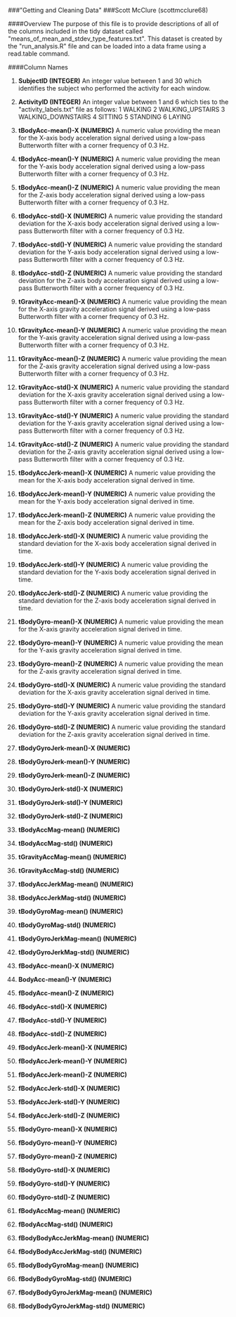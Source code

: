 ###"Getting and Cleaning Data"
###Scott McClure (scottmcclure68)

####Overview
The purpose of this file is to provide descriptions of all of the columns included in the tidy dataset called "means_of_mean_and_stdev_type_features.txt".  This dataset is created by the "run_analysis.R" file and can be loaded into a data frame using a read.table command.

####Column Names

1.  __SubjectID (INTEGER)__
      An integer value between 1 and 30 which identifies the subject who performed the activity for each window.

2.  __ActivityID (INTEGER)__
      An integer value between 1 and 6 which ties to the "activity_labels.txt" file as follows:
                  1 WALKING
                  2 WALKING_UPSTAIRS
                  3 WALKING_DOWNSTAIRS
                  4 SITTING
                  5 STANDING
                  6 LAYING

3.  __tBodyAcc-mean()-X (NUMERIC)__
      A numeric value providing the mean for the X-axis body acceleration signal derived using a low-pass                      Butterworth filter with a corner frequency of 0.3 Hz.

4.  __tBodyAcc-mean()-Y (NUMERIC)__
      A numeric value providing the mean for the Y-axis body acceleration signal derived using a low-pass                      Butterworth filter with a corner frequency of 0.3 Hz.
      
5.  __tBodyAcc-mean()-Z (NUMERIC)__
      A numeric value providing the mean for the Z-axis body acceleration signal derived using a low-pass                      Butterworth filter with a corner frequency of 0.3 Hz.

6.  __tBodyAcc-std()-X (NUMERIC)__
      A numeric value providing the standard deviation for the X-axis body acceleration signal derived using a low-pass        Butterworth filter with a corner frequency of 0.3 Hz.

7.  __tBodyAcc-std()-Y (NUMERIC)__
      A numeric value providing the standard deviation for the Y-axis body acceleration signal derived using a low-pass        Butterworth filter with a corner frequency of 0.3 Hz.

8.  __tBodyAcc-std()-Z (NUMERIC)__
      A numeric value providing the standard deviation for the Z-axis body acceleration signal derived using a low-pass        Butterworth filter with a corner frequency of 0.3 Hz.  

9.  __tGravityAcc-mean()-X (NUMERIC)__
      A numeric value providing the mean for the X-axis gravity acceleration signal derived using a low-pass                   Butterworth filter with a corner frequency of 0.3 Hz.

10.  __tGravityAcc-mean()-Y (NUMERIC)__
      A numeric value providing the mean for the Y-axis gravity acceleration signal derived using a low-pass                   Butterworth filter with a corner frequency of 0.3 Hz.

11.  __tGravityAcc-mean()-Z (NUMERIC)__
      A numeric value providing the mean for the Z-axis gravity acceleration signal derived using a low-pass                   Butterworth filter with a corner frequency of 0.3 Hz.

12.  __tGravityAcc-std()-X (NUMERIC)__
      A numeric value providing the standard deviation for the X-axis gravity acceleration signal derived using a              low-pass Butterworth filter with a corner frequency of 0.3 Hz.
  
13.  __tGravityAcc-std()-Y (NUMERIC)__
      A numeric value providing the standard deviation for the Y-axis gravity acceleration signal derived using a              low-pass Butterworth filter with a corner frequency of 0.3 Hz.

14.  __tGravityAcc-std()-Z (NUMERIC)__
      A numeric value providing the standard deviation for the Z-axis gravity acceleration signal derived using a              low-pass Butterworth filter with a corner frequency of 0.3 Hz.

15.  __tBodyAccJerk-mean()-X (NUMERIC)__
      A numeric value providing the mean for the X-axis body acceleration signal derived in time.

16.  __tBodyAccJerk-mean()-Y (NUMERIC)__
      A numeric value providing the mean for the Y-axis body acceleration signal derived in time.

17.  __tBodyAccJerk-mean()-Z (NUMERIC)__
      A numeric value providing the mean for the Z-axis body acceleration signal derived in time.

18.  __tBodyAccJerk-std()-X (NUMERIC)__
      A numeric value providing the standard deviation for the X-axis body acceleration signal derived in time.

19.  __tBodyAccJerk-std()-Y (NUMERIC)__
      A numeric value providing the standard deviation for the Y-axis body acceleration signal derived in time.

20.  __tBodyAccJerk-std()-Z (NUMERIC)__
      A numeric value providing the standard deviation for the Z-axis body acceleration signal derived in time.

21.  __tBodyGyro-mean()-X (NUMERIC)__
      A numeric value providing the mean for the X-axis gravity acceleration signal derived in time.

22.  __tBodyGyro-mean()-Y (NUMERIC)__
      A numeric value providing the mean for the Y-axis gravity acceleration signal derived in time.

23.  __tBodyGyro-mean()-Z (NUMERIC)__
      A numeric value providing the mean for the Z-axis gravity acceleration signal derived in time.

24.  __tBodyGyro-std()-X (NUMERIC)__
      A numeric value providing the standard deviation for the X-axis gravity acceleration signal derived in time.

25.  __tBodyGyro-std()-Y (NUMERIC)__
      A numeric value providing the standard deviation for the Y-axis gravity acceleration signal derived in time.

26.  __tBodyGyro-std()-Z (NUMERIC)__
      A numeric value providing the standard deviation for the Z-axis gravity acceleration signal derived in time.

27.  __tBodyGyroJerk-mean()-X (NUMERIC)__
  
28.  __tBodyGyroJerk-mean()-Y (NUMERIC)__

29.  __tBodyGyroJerk-mean()-Z (NUMERIC)__

30.  __tBodyGyroJerk-std()-X (NUMERIC)__

31.  __tBodyGyroJerk-std()-Y (NUMERIC)__

32.  __tBodyGyroJerk-std()-Z (NUMERIC)__

33.  __tBodyAccMag-mean() (NUMERIC)__

34.  __tBodyAccMag-std() (NUMERIC)__

35.  __tGravityAccMag-mean() (NUMERIC)__

36.  __tGravityAccMag-std() (NUMERIC)__

37.  __tBodyAccJerkMag-mean() (NUMERIC)__

38.  __tBodyAccJerkMag-std() (NUMERIC)__

39.  __tBodyGyroMag-mean() (NUMERIC)__

40.  __tBodyGyroMag-std() (NUMERIC)__

41.  __tBodyGyroJerkMag-mean() (NUMERIC)__

42.  __tBodyGyroJerkMag-std() (NUMERIC)__

43.  __fBodyAcc-mean()-X (NUMERIC)__

44.  __BodyAcc-mean()-Y (NUMERIC)__

45.  __fBodyAcc-mean()-Z (NUMERIC)__

46.  __fBodyAcc-std()-X (NUMERIC)__

47.  __fBodyAcc-std()-Y (NUMERIC)__

48.  __fBodyAcc-std()-Z (NUMERIC)__

49.  __fBodyAccJerk-mean()-X (NUMERIC)__

50.  __fBodyAccJerk-mean()-Y (NUMERIC)__

51.  __fBodyAccJerk-mean()-Z (NUMERIC)__

52.  __fBodyAccJerk-std()-X (NUMERIC)__

53.  __fBodyAccJerk-std()-Y (NUMERIC)__

54.  __fBodyAccJerk-std()-Z (NUMERIC)__
  
55.  __fBodyGyro-mean()-X (NUMERIC)__

56.  __fBodyGyro-mean()-Y (NUMERIC)__

57.  __fBodyGyro-mean()-Z (NUMERIC)__

58.  __fBodyGyro-std()-X (NUMERIC)__

59.  __fBodyGyro-std()-Y (NUMERIC)__

60.  __fBodyGyro-std()-Z (NUMERIC)__

61.  __fBodyAccMag-mean() (NUMERIC)__

62.  __fBodyAccMag-std() (NUMERIC)__

63.  __fBodyBodyAccJerkMag-mean() (NUMERIC)__

64.  __fBodyBodyAccJerkMag-std() (NUMERIC)__

65.  __fBodyBodyGyroMag-mean() (NUMERIC)__

66.  __fBodyBodyGyroMag-std() (NUMERIC)__

67.  __fBodyBodyGyroJerkMag-mean() (NUMERIC)__

68.  __fBodyBodyGyroJerkMag-std() (NUMERIC)__


